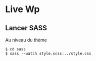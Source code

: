 # Live Wp

## Lancer SASS
Au niveau du thème
```
$ cd sass
$ sass --watch style.scss:../style.css
```